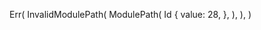Err(
    InvalidModulePath(
        ModulePath(
            Id {
                value: 28,
            },
        ),
    ),
)